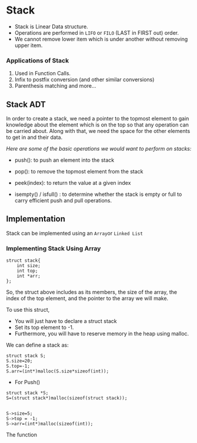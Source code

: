 # Stack #

- Stack is Linear Data structure.
- Operations are performed in `LIFO` or `FILO` (LAST in FIRST out) order.
- We cannot remove lower item which is under another without removing upper item.

### Applications of Stack ###

1. Used in Function Calls.
2. Infix to postfix conversion (and other similar conversions)
3. Parenthesis matching and more...

## Stack ADT ##

In order to create a stack, we need a pointer to the topmost element to gain knowledge about the element which is on the top so that any operation can be carried about. Along with that, we need the space for the other elements to get in and their data.

*Here are some of the basic operations we would want to perform on stacks:*

- push(): to push an element into the stack
- pop(): to remove the topmost element from the stack

- peek(index): to return the value at a given index

- isempty() / isfull() : to determine whether the stack is empty or full to carry efficient push and pull operations.

## Implementation ##

Stack can be implemented using an `Array`or `Linked List`

### Implementing Stack Using Array ###

```
struct stack{
    int size;
    int top;
    int *arr;
};
```
So, the struct above includes as its members, the size of the array, the index of the top element, and the pointer to the array we will make.

To use this struct,

- You will just have to declare a struct stack
- Set its top element to -1. 
- Furthermore, you will have to reserve memory in the heap using malloc.


We can define a stack as:
```
struct stack S;
S.size=20;
S.top=-1;
S.arr=(int*)malloc(S.size*sizeof(int));
```

- For Push()
```
struct stack *S;
S=(struct stack*)malloc(sizeof(struct stack));


S->size=5;
S->top = -1;
S->arr=(int*)malloc(sizeof(int));
```
The function


